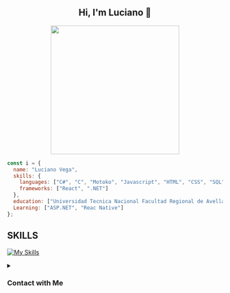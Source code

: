<div align="center">
  <h2>Hi, I'm Luciano 👋</h2>
  <img src="https://github.com/Anmol-Baranwal/Cool-GIFs-For-GitHub/assets/74038190/0c7eb6ed-663b-4ce4-bfbd-18239a38ba1b" width="300">
</div>

```js
const i = {
  name: "Luciano Vega",
  skills: {
    languages: ["C#", "C", "Motoko", "Javascript", "HTML", "CSS", "SQL", "Ruby"],
    frameworks: ["React", ".NET"]
  },
  education: ["Universidad Tecnica Nacional Facultad Regional de Avellaneda"],
  Learning: ["ASP.NET", "Reac Native"]
};
```

## SKILLS
[![My Skills](https://skillicons.dev/icons?i=c,cs,javascript,html,css,ruby&theme=light)](https://skillicons.dev)

<details>
<summary><h3>Contact with Me</h3></summary>

- [LinkedIn](https://www.linkedin.com/in/lucianovega-s5/)

</details>
